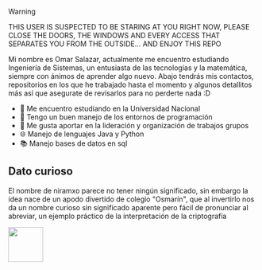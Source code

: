 > [!WARNING]
> THIS USER IS SUSPECTED TO BE STARING AT YOU RIGHT NOW, PLEASE CLOSE THE DOORS, THE WINDOWS AND EVERY ACCESS THAT SEPARATES YOU FROM THE OUTSIDE... AND ENJOY THIS REPO
> 
Mi nombre es Omar Salazar, actualmente me encuentro estudiando Ingeniería de Sistemas, un entusiasta de las tecnologías y la matemática, siempre con ánimos de aprender algo nuevo. Abajo tendrás mis contactos, repositorios en los que he trabajado hasta el momento y algunos detallitos más así que asegurate de revisarlos para no perderte nada :D 

- 📖 Me encuentro estudiando en la Universidad Nacional
- 🌱 Tengo un buen manejo de los entornos de programación
- 👯 Me gusta aportar en la lideración y organización de trabajos grupos
- 🌐 Manejo de lenguajes Java y Python
- 📚 Manejo bases de datos en sql 

## Dato curioso
El nombre de niramxo parece no tener ningún significado, sin embargo la idea nace de un apodo divertido de colegio "Osmarín", que al invertirlo nos da un nombre curioso sin significado aparente pero fácil de pronunciar al abreviar, un ejemplo práctico de la interpretación de la criptografía 


<img src="https://media1.tenor.com/m/yFmuhKuxussAAAAd/suzume.gif" width="70" height="70" />
